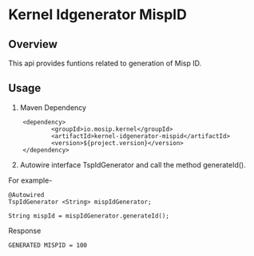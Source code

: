 # Kernel Idgenerator MispID

## Overview
This api provides funtions related to generation of Misp ID.

## Usage

1. Maven Dependency

```
	<dependency>
			<groupId>io.mosip.kernel</groupId>
			<artifactId>kernel-idgenerator-mispid</artifactId>
			<version>${project.version}</version>
	</dependency>

```

2. Autowire interface TspIdGenerator and call the method generateId().

For example-

```
@Autowired
TspIdGenerator <String> mispIdGenerator;

String mispId = mispIdGenerator.generateId();

```
 
Response

```
GENERATED MISPID = 100
``` 